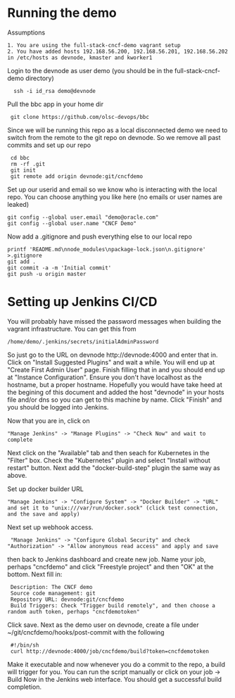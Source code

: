 Running the demo
================

Assumptions

	1. You are using the full-stack-cncf-demo vagrant setup
	2. You have added hosts 192.168.56.200, 192.168.56.201, 192.168.56.202 in /etc/hosts as devnode, kmaster and kworker1


Login to the devnode as user demo (you should be in the full-stack-cncf-demo directory)

      ssh -i id_rsa demo@devnode

Pull the bbc app in your home dir

     git clone https://github.com/olsc-devops/bbc

Since we will be running this repo as a local disconnected demo we need to switch from the remote to the git repo on devnode. So we
remove all past commits and set up our repo

     cd bbc
     rm -rf .git
     git init
     git remote add origin devnode:git/cncfdemo

Set up our userid and email so we know who is interacting with the local repo. You can choose anything you like here (no emails or user
names are leaked)

    git config --global user.email "demo@oracle.com"
    git config --global user.name "CNCF Demo"

Now add a .gitignore and push everything else to our local repo

    printf 'README.md\nnode_modules\npackage-lock.json\n.gitignore' >.gitignore
    git add .
    git commit -a -m 'Initial commit'
    git push -u origin master


Setting up Jenkins CI/CD
========================

You will probably have missed the password messages when building the vagrant infrastructure. You can get this from

    /home/demo/.jenkins/secrets/initialAdminPassword

So just go to the URL on devnode http://devnode:4000 and enter that in. Click on "Install Suggested Plugins" and wait
a while. You will end up at "Create First Admin User" page. Finish filling that in and you should end up at "Instance Configuration".
Ensure you don't have localhost as the hostname, but a proper hostname. Hopefully you would have take heed at the begining of this
document and added the host "devnode" in your hosts file and/or dns so you can get to this machine by name. Click "Finish" and you should
be logged into Jenkins.

Now that you are in, click on

    "Manage Jenkins" -> "Manage Plugins" -> "Check Now" and wait to complete

Next click on the "Available" tab and then seach for Kubernetes in the "Filter" box. Check the "Kubernetes" plugin and select "Install without restart" button. Next add the "docker-build-step" plugin the same way as above.

Set up docker builder URL

    "Manage Jenkins" -> "Configure System" -> "Docker Builder" -> "URL" and set it to "unix:///var/run/docker.sock" (click test connection, and the save and apply)

Next set up webhook access. 

     "Manage Jenkins" -> "Configure Global Security" and check "Authorization" -> "Allow anonymous read access" and apply and save

then back to Jenkins dashboard and create new job. Name your job, perhaps "cncfdemo" and click "Freestyle project" and then "OK" at the bottom. Next fill in:

     Description: The CNCF demo
     Source code management: git
     Repository URL: devnode:git/cncfdemo
     Build Triggers: Check "Trigger build remotely", and then choose a random auth token, perhaps "cncfdemotoken"

Click save. 
Next as the demo user on devnode, create a file under ~/git/cncfdemo/hooks/post-commit with the following

     #!/bin/sh
     curl http://devnode:4000/job/cncfdemo/build?token=cncfdemotoken

Make it executable and now whenever you do a commit to the repo, a build will trigger for you. You can run the script manually or click on your job -> Build Now in the Jenkins web interface. You should get a  successful build completion.


